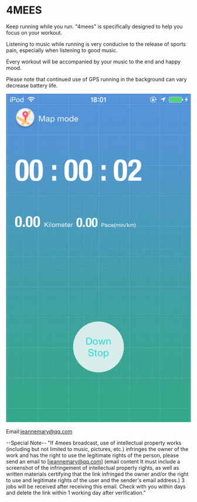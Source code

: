 # 4MEES

Keep running while you run. "4mees" is specifically designed to help you focus on your workout.

Listening to music while running is very conducive to the release of sports pain, especially when listening to good music.

Every workout will be accompanied by your music to the end and happy mood.

Please note that continued use of GPS running in the background can vary decrease battery life.

![image](https://raw.githubusercontent.com/JeanneMary/4MEES/master/2.png)


Email:jeannemary@qq.com

--Special Note--
"If 4mees broadcast, use of intellectual property works (including but not limited to music, pictures, etc.) infringes the owner of the work and has the right to use the legitimate rights of the person, please send an email to [jeannemary@qq.com] (email content It must include a screenshot of the infringement of intellectual property rights, as well as written materials certifying that the link infringed the owner and/or the right to use and legitimate rights of the user and the sender's email address.) 3 jobs will be received after receiving this email. Check with you within days and delete the link within 1 working day after verification.”

